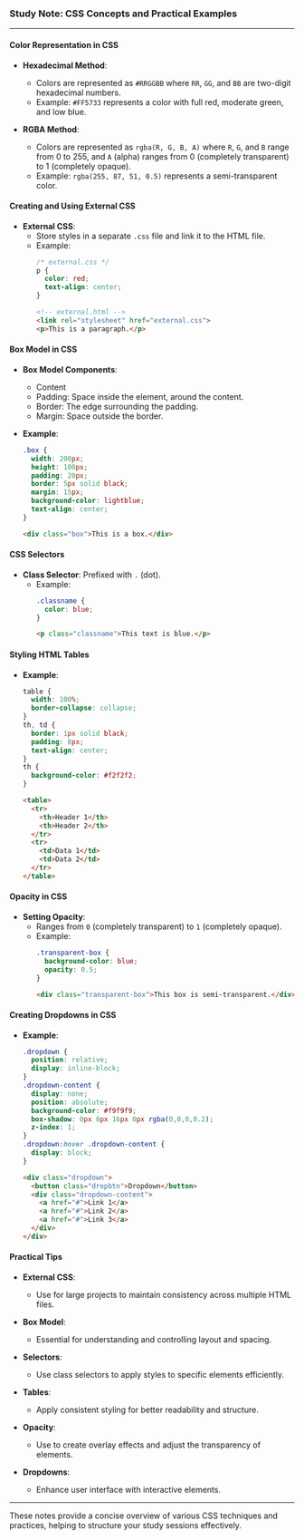 ### Study Note: CSS Concepts and Practical Examples

---

#### **Color Representation in CSS**

- **Hexadecimal Method**:
  - Colors are represented as `#RRGGBB` where `RR`, `GG`, and `BB` are two-digit hexadecimal numbers.
  - Example: `#FF5733` represents a color with full red, moderate green, and low blue.

- **RGBA Method**:
  - Colors are represented as `rgba(R, G, B, A)` where `R`, `G`, and `B` range from 0 to 255, and `A` (alpha) ranges from 0 (completely transparent) to 1 (completely opaque).
  - Example: `rgba(255, 87, 51, 0.5)` represents a semi-transparent color.

#### **Creating and Using External CSS**

- **External CSS**:
  - Store styles in a separate `.css` file and link it to the HTML file.
  - Example:
    ```css
    /* external.css */
    p {
      color: red;
      text-align: center;
    }
    ```
    ```html
    <!-- external.html -->
    <link rel="stylesheet" href="external.css">
    <p>This is a paragraph.</p>
    ```

#### **Box Model in CSS**

- **Box Model Components**:
  - Content
  - Padding: Space inside the element, around the content.
  - Border: The edge surrounding the padding.
  - Margin: Space outside the border.

- **Example**:
  ```css
  .box {
    width: 200px;
    height: 100px;
    padding: 20px;
    border: 5px solid black;
    margin: 15px;
    background-color: lightblue;
    text-align: center;
  }
  ```
  ```html
  <div class="box">This is a box.</div>
  ```

#### **CSS Selectors**

- **Class Selector**: Prefixed with `.` (dot).
  - Example:
    ```css
    .classname {
      color: blue;
    }
    ```
    ```html
    <p class="classname">This text is blue.</p>
    ```

#### **Styling HTML Tables**

- **Example**:
  ```css
  table {
    width: 100%;
    border-collapse: collapse;
  }
  th, td {
    border: 1px solid black;
    padding: 8px;
    text-align: center;
  }
  th {
    background-color: #f2f2f2;
  }
  ```
  ```html
  <table>
    <tr>
      <th>Header 1</th>
      <th>Header 2</th>
    </tr>
    <tr>
      <td>Data 1</td>
      <td>Data 2</td>
    </tr>
  </table>
  ```

#### **Opacity in CSS**

- **Setting Opacity**:
  - Ranges from `0` (completely transparent) to `1` (completely opaque).
  - Example:
    ```css
    .transparent-box {
      background-color: blue;
      opacity: 0.5;
    }
    ```
    ```html
    <div class="transparent-box">This box is semi-transparent.</div>
    ```

#### **Creating Dropdowns in CSS**

- **Example**:
  ```css
  .dropdown {
    position: relative;
    display: inline-block;
  }
  .dropdown-content {
    display: none;
    position: absolute;
    background-color: #f9f9f9;
    box-shadow: 0px 8px 16px 0px rgba(0,0,0,0.2);
    z-index: 1;
  }
  .dropdown:hover .dropdown-content {
    display: block;
  }
  ```
  ```html
  <div class="dropdown">
    <button class="dropbtn">Dropdown</button>
    <div class="dropdown-content">
      <a href="#">Link 1</a>
      <a href="#">Link 2</a>
      <a href="#">Link 3</a>
    </div>
  </div>
  ```

#### **Practical Tips**

- **External CSS**:
  - Use for large projects to maintain consistency across multiple HTML files.
  
- **Box Model**:
  - Essential for understanding and controlling layout and spacing.

- **Selectors**:
  - Use class selectors to apply styles to specific elements efficiently.

- **Tables**:
  - Apply consistent styling for better readability and structure.

- **Opacity**:
  - Use to create overlay effects and adjust the transparency of elements.

- **Dropdowns**:
  - Enhance user interface with interactive elements.

---

These notes provide a concise overview of various CSS techniques and practices, helping to structure your study sessions effectively.